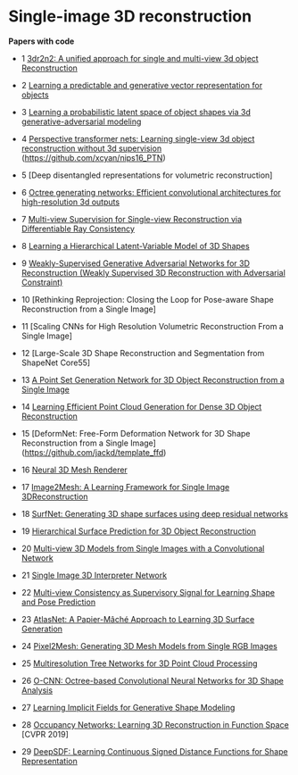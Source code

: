 # Single-image 3D reconstruction

**Papers with code**  

* 1 [3dr2n2: A unified approach for single and multi-view 3d object Reconstruction](https://github.com/chrischoy/3D-R2N2)

* 2 [Learning a predictable and generative vector representation for objects](https://github.com/rohitgirdhar/GenerativePredictableVoxels)

* 3 [Learning a probabilistic latent space of object shapes via 3d generative-adversarial modeling](https://github.com/zck119/3dgan-release)

* 4 [Perspective transformer nets: Learning single-view 3d object reconstruction without 3d supervision](https://github.com/xcyan/ptnbhwd)  (https://github.com/xcyan/nips16_PTN)

* 5 [Deep disentangled representations for volumetric reconstruction]

* 6 [Octree generating networks: Efficient convolutional architectures for high-resolution 3d outputs](https://github.com/lmb-freiburg/ogn)

* 7 [Multi-view Supervision for Single-view Reconstruction via Differentiable Ray Consistency](https://github.com/shubhtuls/drc)

* 8 [Learning a Hierarchical Latent-Variable Model of 3D Shapes](https://github.com/lorenmt/vsl)

* 9 [Weakly-Supervised Generative Adversarial Networks for 3D Reconstruction
(Weakly Supervised 3D Reconstruction with Adversarial Constraint)](https://github.com/jgwak/McRecon)

* 10 [Rethinking Reprojection: Closing the Loop for Pose-aware Shape Reconstruction from a Single Image]

* 11 [Scaling CNNs for High Resolution Volumetric Reconstruction From a Single Image]

* 12 [Large-Scale 3D Shape Reconstruction and Segmentation from ShapeNet Core55]

* 13 [A Point Set Generation Network for 3D Object Reconstruction from a Single Image](https://github.com/fanhqme/PointSetGeneration) 

* 14 [Learning Efficient Point Cloud Generation for Dense 3D Object Reconstruction](https://github.com/ericlin79119/3D-point-cloud-generation)

* 15 [DeformNet: Free-Form Deformation Network for 3D Shape Reconstruction from a Single Image]
(https://github.com/jackd/template_ffd)

* 16 [Neural 3D Mesh Renderer](https://github.com/hiroharu-kato/mesh_reconstruction)

* 17 [Image2Mesh: A Learning Framework for Single Image 3DReconstruction](https://github.com/jhonykaesemodel/image2mesh)

* 18 [SurfNet: Generating 3D shape surfaces using deep residual networks](https://github.com/sinhayan/surfnet)

* 19 [Hierarchical Surface Prediction for 3D Object Reconstruction](https://github.com/chaene/hsp)

* 20 [Multi-view 3D Models from Single Images with a Convolutional Network](https://github.com/lmb-freiburg/mv3d)

* 21 [Single Image 3D Interpreter Network](https://github.com/jiajunwu/3dinn)

* 22 [Multi-view Consistency as Supervisory Signal for Learning Shape and Pose Prediction](https://github.com/shubhtuls/mvcSnP)

* 23 [AtlasNet: A Papier-Mâché Approach to Learning 3D Surface Generation](https://github.com/ThibaultGROUEIX/AtlasNet)

* 24 [Pixel2Mesh: Generating 3D Mesh Models from Single RGB Images](https://github.com/nywang16/Pixel2Mesh)

* 25 [Multiresolution Tree Networks for 3D Point Cloud Processing](https://github.com/matheusgadelha/MRTNet)

* 26 [O-CNN: Octree-based Convolutional Neural Networks for 3D Shape Analysis](https://github.com/Microsoft/O-CNN)

* 27 [Learning Implicit Fields for Generative Shape Modeling](https://github.com/czq142857/implicit-decoder)

* 28 [Occupancy Networks: Learning 3D Reconstruction in Function Space](https://github.com/autonomousvision/occupancy_networks) [CVPR 2019]

* 29 [DeepSDF: Learning Continuous Signed Distance Functions for Shape Representation](https://github.com/hassony2/shape_sdf)
